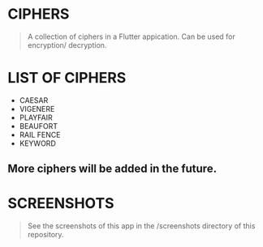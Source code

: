 # CIPHERS 

> A collection of ciphers in a Flutter appication. Can be used for encryption/ decryption.

# LIST OF CIPHERS
* CAESAR 
* VIGENERE
* PLAYFAIR
* BEAUFORT
* RAIL FENCE
* KEYWORD

## More ciphers will be added in the future.

# SCREENSHOTS

> See the screenshots of this app in the /screenshots directory of this repository.
